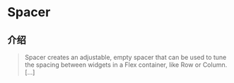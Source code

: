 # Spacer

## 介绍

> Spacer creates an adjustable, empty spacer that can be used to tune the spacing between widgets in a Flex container, like Row or Column. [...]
